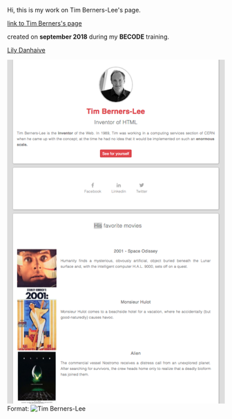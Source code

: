 Hi,
this is my work on Tim Berners-Lee's page.

[link to Tim Berners's page](https://lilyda08.github.io/starting-web-development/)

created on **september 2018** during my **BECODE** training.

[Lily Danhaive](https://github.com/LilyDa08)

![Tim](images/TimB.png)
Format: ![Tim Berners-Lee](url)
